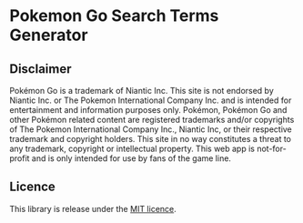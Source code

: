 # Pokemon Go Search Terms Generator

## Disclaimer

Pokémon Go is a trademark of Niantic Inc. This site is not endorsed by Niantic Inc.
or The Pokemon International Company Inc. and is intended for entertainment and
information purposes only. Pokémon, Pokémon Go and other Pokémon related content
are registered trademarks and/or copyrights of The Pokemon International Company
Inc., Niantic Inc, or their respective trademark and copyright holders. This site
in no way constitutes a threat to any trademark, copyright or intellectual property.
This web app is not-for-profit and is only intended for use by fans of the game line.

## Licence

This library is release under the [MIT licence](LICENCE).